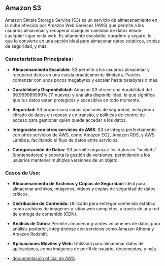 ## Amazon S3

Amazon Simple Storage Service (S3) es un servicio de almacenamiento en la nube ofrecido por Amazon Web Services (AWS) que permite a los usuarios almacenar y recuperar cualquier cantidad de datos desde cualquier lugar en la web. Es altamente escalable, duradero y seguro, lo que lo convierte en una opción ideal para almacenar datos estáticos, copias de seguridad, y más.

### Características Principales:

- **Almacenamiento Escalable:** S3 permite a los usuarios almacenar y recuperar datos en una escala prácticamente ilimitada. Puedes comenzar con unos pocos megabytes y escalar hasta petabytes o más.

- **Durabilidad y Disponibilidad:** Amazon S3 ofrece una durabilidad del 99.999999999% (11 nueves) y una alta disponibilidad, lo que significa que tus datos están protegidos y accesibles en todo momento.

- **Seguridad:** S3 proporciona varias opciones de seguridad, incluyendo cifrado de datos en reposo y en tránsito, y políticas de control de acceso para gestionar quién puede acceder a los datos.

- **Integración con otros servicios de AWS:** S3 se integra perfectamente con otros servicios de AWS, como Amazon EC2, Amazon RDS, y AWS Lambda, facilitando el flujo de datos entre servicios.

- **Categorización de Datos:** S3 permite organizar los datos en "buckets" (contenedores) y soporta la gestión de versiones, permitiendo a los usuarios mantener múltiples versiones de un objeto.

### Casos de Uso:

- **Almacenamiento de Archivos y Copias de Seguridad:** Ideal para almacenar archivos, imágenes, videos y copias de seguridad de datos críticos.

- **Distribución de Contenido:** Utilizado para entregar contenido estático, como archivos de imágenes y sitios web completos, a través de una red de entrega de contenido (CDN).

- **Análisis de Datos:** Permite almacenar grandes volúmenes de datos para análisis posterior, integrándose con servicios como Amazon Athena y Amazon Redshift.

- **Aplicaciones Móviles y Web:** Utilizado para almacenar datos de aplicaciones, como imágenes de perfil de usuario, documentos, y más.

-  [documentación oficial de AWS](https://aws.amazon.com/s3/).
